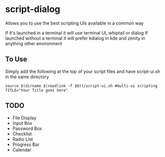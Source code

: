 script-dialog
=============

Allows you to use the best scripting UIs available in a common way

If it's launched in a terminal it will use terminal UI, whiptail or dialog
If launched without a terminal it will prefer kdialog in kde and zenity in anything other environment

To Use
-------
Simply add the following at the top of your script files and have script-ui.sh in the same directory

    source $(dirname $(readlink -f $0))/script-ui.sh #multi-ui scripting
    TITLE="Your Title goes here"

TODO
------

  * File Display
  * Input Box
  * Password Box
  * Checklist
  * Radio List
  * Progress Bar
  * Calendar
